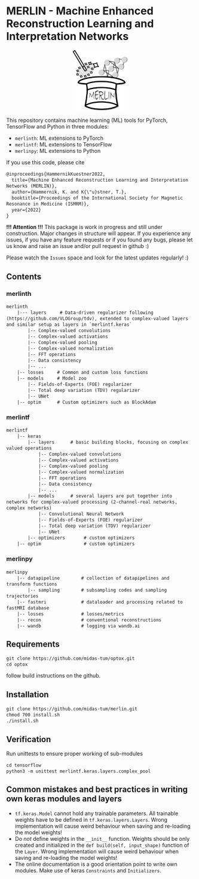 # MERLIN - Machine Enhanced Reconstruction Learning and Interpretation Networks
<!-- markdownlint-disable -->
<p align="center">
  <a href="http://merlin.rtfd.io/">
    <img src="https://github.com/midas-tum/merlin/blob/17726307ee9d850db79169afe527bb7c38395c6b/notebooks/fig/MERLIN_logo.png" width="150" alt="MERLIN logo"> 
  </a>
</p>
<!-- markdownlint-restore -->

This repository contains machine learning (ML) tools for PyTorch, TensorFlow and Python in three modules:
- `merlinth`: ML extensions to PyTorch
- `merlintf`: ML extensions to TensorFlow
- `merlinpy`: ML extensions to Python

If you use this code, please cite
```
@inproceedings{HammernikKuestner2022,
  title={Machine Enhanced Reconstruction Learning and Interpretation Networks (MERLIN)},
  author={Hammernik, K. and K{\"u}stner, T.},
  booktitle={Proceedings of the International Society for Magnetic Resonance in Medicine (ISMRM)},
  year={2022}
}
```

**!!! Attention !!!** This package is work in progress and still under construction.
Major changes in structure will appear. If you experience any issues, if you have any feature requests or if you found any bugs, please let us know and raise an issue and/or pull request in github :)

Please watch the `Issues` space and look for the latest updates regularly! :)

## Contents
### merlinth
```
merlinth
    |--- layers     # Data-driven regularizer following (https://github.com/VLOGroup/tdv), extended to complex-valued layers and similar setup as layers in `merlintf.keras`
        |-- Complex-valued convolutions
        |-- Complex-valued activations
        |-- Complex-valued pooling
        |-- Complex-valued normalization
        |-- FFT operations
        |-- Data consistency
        |-- ...
    |-- losses     # Common and custom loss functions
    |-- models     # Model zoo
        |-- Fields-of-Experts (FOE) regularizer
        |-- Total deep variation (TDV) regularizer
        |-- UNet
    |-- optim      # Custom optimizers such as BlockAdam
```

### merlintf
```
merlintf
    |-- keras
        |-- layers      # basic building blocks, focusing on complex valued operations
            |-- Complex-valued convolutions
            |-- Complex-valued activations
            |-- Complex-valued pooling
            |-- Complex-valued normalization
            |-- FFT operations
            |-- Data consistency
            |-- ...
        |-- models      # several layers are put together into networks for complex-valued processing (2-channel-real networks, complex networks)
            |-- Convolutional Neural Network
            |-- Fields-of-Experts (FOE) regularizer
            |-- Total deep variation (TDV) regularizer
            |-- UNet
        |-- optimizers       # custom optimizers    
    |-- optim                # custom optimizers
```

### merlinpy
```
merlinpy
    |-- datapipeline        # collection of datapipelines and transform functions
        |-- sampling        # subsampling codes and sampling trajectories
    |-- fastmri             # dataloader and processing related to fastMRI database
    |-- losses              # losses/metrics
    |-- recon               # conventional reconstructions
    |-- wandb               # logging via wandb.ai
```

## Requirements
```
git clone https://github.com/midas-tum/optox.git
cd optox
```
follow build instructions on the github.

## Installation
```
git clone https://github.com/midas-tum/merlin.git
chmod 700 install.sh
./install.sh
```

## Verification
Run unittests to ensure proper working of sub-modules
```
cd tensorflow
python3 -m unittest merlintf.keras.layers.complex_pool
```

## Common mistakes and best practices in writing own keras modules and layers
- `tf.keras.Model` cannot hold any trainable parameters. All trainable weights have to be defined in `tf.keras.layers.Layers`. Wrong implementation will cause weird behaviour when saving and re-loading the model weights!
- Do *not* define weights in the `__init__` function. Weights should be only 
created and initialized in the `def build(self, input_shape)` function of the `Layer`.
Wrong implementation will cause weird behaviour when saving and re-loading the model weights!
- The online documentation is a good orientation point to write own modules.
Make use of keras `Constraints` and `Initializers`.
